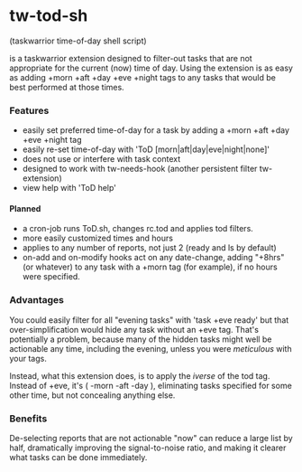 # tw-tod-sh
(taskwarrior time-of-day shell script)

is a taskwarrior extension designed to filter-out tasks that are not appropriate for the current (now) time of day. Using the extension is as easy as adding +morn +aft +day +eve +night tags to any tasks that would be best performed at those times. 


### Features

- easily set preferred time-of-day for a task by adding a +morn +aft +day +eve +night tag
- easily re-set time-of-day with 'ToD [morn|aft|day|eve|night|none]'
- does not use or interfere with task context
- designed to work with tw-needs-hook (another persistent filter tw-extension)
- view help with 'ToD help'

#### Planned

- a cron-job runs ToD.sh, changes rc.tod and applies tod filters.
- more easily customized times and hours
- applies to any number of reports, not just 2 (ready and ls by default)
- on-add and on-modify hooks act on any date-change, adding "+8hrs" (or whatever) to any task with a +morn tag (for example), if no hours were specified.

### Advantages

You could easily filter for all "evening tasks" with 'task +eve ready' but that over-simplification would hide any task without an +eve tag. That's potentially a problem, because many of the hidden tasks might well be actionable any time, including the evening, unless you were _meticulous_ with your tags.

Instead, what this extension does, is to apply the _iverse_ of the tod tag. Instead of +eve, it's ( -morn -aft -day ), eliminating tasks specified for some other time, but not concealing anything else. 

### Benefits

De-selecting reports that are not actionable "now" can reduce a large list by half, dramatically improving the signal-to-noise ratio, and making it clearer what tasks can be done immediately.
